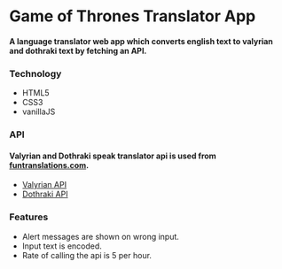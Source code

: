 #  Game of Thrones Translator App

#### A language translator web app which converts english text to valyrian and dothraki text by fetching an API.

### Technology
* HTML5
* CSS3
* vanillaJS

### API
#### Valyrian and Dothraki speak translator api is used from [funtranslations.com](https://funtranslations.com/).

*  [Valyrian API](https://funtranslations.com/api/valyrian)
*  [Dothraki API](https://funtranslations.com/api/dothraki)

### Features
* Alert messages are shown on wrong input.
* Input text is encoded.
* Rate of calling the api is 5 per hour.

